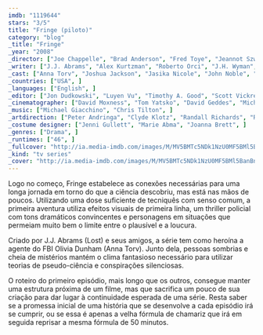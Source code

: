 ```yaml
---
imdb: "1119644"
stars: "3/5"
title: "Fringe (piloto)"
category: "blog"
_title: "Fringe"
_year: "2008"
_director: ["Joe Chappelle", "Brad Anderson", "Fred Toye", "Jeannot Szwarc", "Charles Beeson", "Dennis Smith", "Akiva Goldsman", "Jeffrey G. Hunt", "David Straiton", ]
_writer: ["J.J. Abrams", "Alex Kurtzman", "Roberto Orci", "J.H. Wyman", "Jeff Pinkner", "Akiva Goldsman", "Graham Roland", "Alison Schapker", "Josh Singer", ]
_cast: ["Anna Torv", "Joshua Jackson", "Jasika Nicole", "John Noble", "Lance Reddick", "Blair Brown", ]
_countries: ["USA", ]
_languages: ["English", ]
_editor: ["Jon Dudkowski", "Luyen Vu", "Timothy A. Good", "Scott Vickrey", "Tanya M. Swerling", "Henk Van Eeghen", "Joshua Charson", "Michelle Tesoro", ]
_cinematographer: ["David Moxness", "Tom Yatsko", "David Geddes", "Michael Wale", "Gregory Middleton", "Fred Murphy", "Michael Slovis", ]
_music: ["Michael Giacchino", "Chris Tilton", ]
_artdirection: ["Peter Andringa", "Clyde Klotz", "Randall Richards", "Roswell Hamrick", ]
_costume designer: ["Jenni Gullett", "Marie Abma", "Joanna Brett", ]
_genres: ["Drama", ]
_runtimes: ["46", ]
_fullcover: "http://ia.media-imdb.com/images/M/MV5BMTc5NDk1NzU0MF5BMl5BanBnXkFtZTcwMDQ1ODA1OA@@.jpg"
_kind: "tv series"
_cover: "http://ia.media-imdb.com/images/M/MV5BMTc5NDk1NzU0MF5BMl5BanBnXkFtZTcwMDQ1ODA1OA@@._V1._SX94_SY140_.jpg"
---
```

Logo no começo, Fringe estabelece as conexões necessárias para uma longa jornada em torno do que a ciência descobriu, mas está nas mãos de poucos. Utilizando uma dose suficiente de tecniquês com senso comum, a primeira aventura utiliza efeitos visuais de primeira linha, um thriller policial com tons dramáticos convincentes e personagens em situações que permeiam muito bem o limite entre o plausível e a loucura.

Criado por J.J. Abrams (Lost) e seus amigos, a série tem como heroína a agente do FBI Olivia Dunham (Anna Torv). Junto dela, pessoas sombrias e cheia de mistérios mantém o clima fantasioso necessário para utilizar teorias de pseudo-ciência e conspirações silenciosas.

O roteiro do primeiro episódio, mais longo que os outros, consegue manter uma estrutura próxima de um filme, mas que sacrifica um pouco de sua criação para dar lugar à continuidade esperada de uma série. Resta saber se a promessa inicial de uma história que se desenvolve a cada episódio irá se cumprir, ou se essa é apenas a velha fórmula de chamariz que irá em seguida reprisar a mesma fórmula de 50 minutos.
